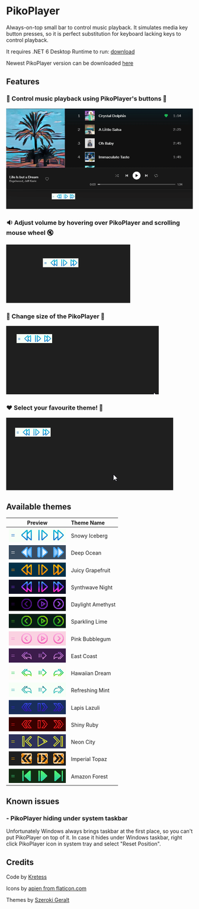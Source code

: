 # PikoPlayer
Always-on-top small bar to control music playback. It simulates media key button presses, so it is perfect substitution for keyboard lacking keys to control playback.

It requires .NET 6 Desktop Runtime to run: [download](https://dotnet.microsoft.com/en-us/download/dotnet/thank-you/runtime-desktop-6.0.1-windows-x64-installer)

Newest PikoPlayer version can be downloaded [here](https://github.com/gosukretess/PikoPlayer/releases)

## Features

### :musical_note: Control music playback using PikoPlayer's buttons :musical_note:
![myfile](docs/control_playback.gif)

### :sound: Adjust volume by hovering over PikoPlayer and scrolling mouse wheel :mute:
![myfile](docs/adjust_volume.gif)

### :signal_strength: Change size of the PikoPlayer :signal_strength:
![myfile](docs/adjust_scale.gif)

### :heart: Select your favourite theme! :yellow_heart:
![myfile](docs/change_theme.gif)


## Available themes

| Preview        | Theme Name           |
| ------------- |:--------------|
| ![alt text](docs/SnowyIceberg.png "Snowy Iceberg")     | Snowy Iceberg |
| ![alt text](docs/DeepOcean.png "Deep Ocean")     | Deep Ocean |
| ![alt text](docs/JuicyGrapefruit.png "Juicy Grapefruit")     | Juicy Grapefruit |
| ![alt text](docs/SynthwaveNight.png "Synthwave Night")     | Synthwave Night |
| ![alt text](docs/DaylightAmethyst.png "Daylight Amethyst")     | Daylight Amethyst |
| ![alt text](docs/SparklingLime.png "Sparkling Lime")     | Sparkling Lime |
| ![alt text](docs/PinkBubblegum.png "Pink Bubblegum")     | Pink Bubblegum |
| ![alt text](docs/EastCoast.png "East Coast")     | East Coast |
| ![alt text](docs/HawaiianDream.png "Hawaiian Dream")     | Hawaiian Dream |
| ![alt text](docs/RefreshingMint.png "Refreshing Mint")     | Refreshing Mint |
| ![alt text](docs/LapisLazuli.png "Lapis Lazuli")     | Lapis Lazuli |
| ![alt text](docs/ShinyRuby.png "Shiny Ruby")     | Shiny Ruby |
| ![alt text](docs/NeonCity.png "Neon City")     | Neon City |
| ![alt text](docs/ImperialTopaz.png "Imperial Topaz")     | Imperial Topaz |
| ![alt text](docs/AmazonForest.png "Amazon Forest")     | Amazon Forest |


## Known issues

### - PikoPlayer hiding under system taskbar
Unfortunately Windows always brings taskbar at the first place, so you can't put PikoPlayer on top of it. In case it hides under Windows taskbar, right click PikoPlayer icon in system tray and select "Reset Position".


## Credits

Code by [Kretess](https://github.com/gosukretess)

Icons by [apien from flaticon.com](https://www.flaticon.com/authors/apien)

Themes by [Szeroki Geralt](https://github.com/szerokigeralt)